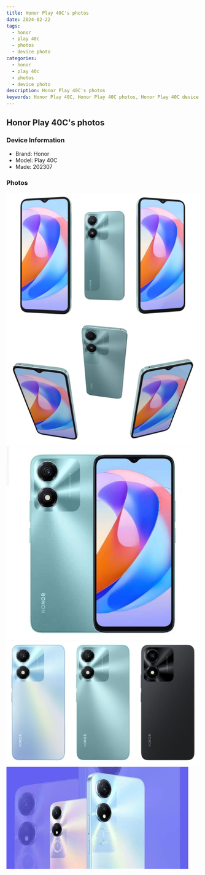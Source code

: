 ```yaml
---
title: Honor Play 40C's photos
date: 2024-02-22
tags: 
  - honor
  - play 40c
  - photos
  - device photo
categories: 
  - honor
  - play 40c
  - photos
  - device photo
description: Honor Play 40C's photos
keywords: Honor Play 40C, Honor Play 40C photos, Honor Play 40C device photo
---
```


## Honor Play 40C's photos

### Device Information

- Brand: Honor
- Model: Play 40C
- Made: 202307

### Photos

![/images/best-assets/devices/honor/honor-play-40c/1.jpg](/images/best-assets/devices/honor/honor-play-40c/1.jpg)
![/images/best-assets/devices/honor/honor-play-40c/2.jpg](/images/best-assets/devices/honor/honor-play-40c/2.jpg)
![/images/best-assets/devices/honor/honor-play-40c/3.jpg](/images/best-assets/devices/honor/honor-play-40c/3.jpg)
![/images/best-assets/devices/honor/honor-play-40c/4.jpg](/images/best-assets/devices/honor/honor-play-40c/4.jpg)
![/images/best-assets/devices/honor/honor-play-40c/5.jpg](/images/best-assets/devices/honor/honor-play-40c/5.jpg)
